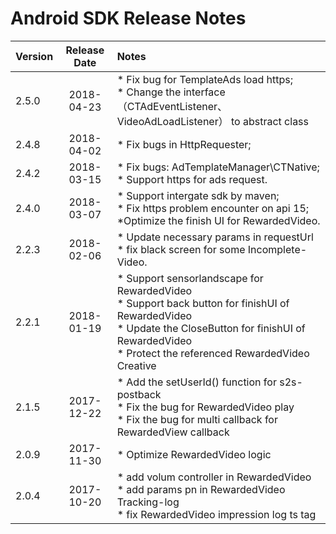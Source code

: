 # Android SDK Release Notes

| Version | Release Date | Notes                                    |
| ------- | :----------: | :--------------------------------------- |
| 2.5.0   |  2018-04-23  | * Fix bug for TemplateAds load https; <br> * Change the interface（CTAdEventListener、VideoAdLoadListener） to abstract class 
| 2.4.8   |  2018-04-02  | * Fix bugs in HttpRequester; <br>        |
| 2.4.2   |  2018-03-15  | * Fix bugs: AdTemplateManager\CTNative; <br>* Support https for ads request. <br> |
| 2.4.0   |  2018-03-07  | * Support intergate sdk by maven; <br>* Fix https problem encounter on api 15; <br>  *Optimize the finish UI for RewardedVideo. |
| 2.2.3   |  2018-02-06  | * Update necessary params in requestUrl <br> * fix black screen for some Incomplete-Video. |
| 2.2.1   |  2018-01-19  | *  Support sensorlandscape for RewardedVideo <br> * Support back button for finishUI of RewardedVideo <br> * Update the CloseButton for finishUI of RewardedVideo  <br> * Protect the referenced RewardedVideo Creative |
| 2.1.5   |  2017-12-22  | * Add the setUserId() function for s2s-postback <br> * Fix the bug for RewardedVideo play <br> * Fix the bug for multi callback for RewardedView callback |
| 2.0.9   |  2017-11-30  | * Optimize RewardedVideo logic           |
| 2.0.4   |  2017-10-20  | * add volum controller in RewardedVideo <br> * add params pn in RewardedVideo Tracking-log <br>  * fix RewardedVideo impression log ts tag |

